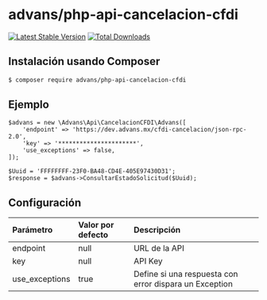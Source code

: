 # advans/php-api-cancelacion-cfdi

[![Latest Stable Version](https://img.shields.io/packagist/v/advans/php-api-cancelacion-cfdi?style=flat-square)](https://packagist.org/packages/advans/php-api-cancelacion-cfdi)
[![Total Downloads](https://img.shields.io/packagist/dt/advans/php-api-cancelacion-cfdi?style=flat-square)](https://packagist.org/packages/advans/php-api-cancelacion-cfdi)

## Instalación usando Composer

```sh
$ composer require advans/php-api-cancelacion-cfdi
```

## Ejemplo

````
$advans = new \Advans\Api\CancelacionCFDI\Advans([
    'endpoint' => 'https://dev.advans.mx/cfdi-cancelacion/json-rpc-2.0',
    'key' => '**********************',
    'use_exceptions' => false,
]);

$Uuid = 'FFFFFFFF-23F0-BA48-CD4E-405E97430D31';
$response = $advans->ConsultarEstadoSolicitud($Uuid);
````

## Configuración

| Parámetro | Valor por defecto | Descripción |
| :--- | :--- | :--- |
| endpoint | null | URL de la API |
| key | null | API Key |
| use_exceptions | true | Define si una respuesta con error dispara un Exception
